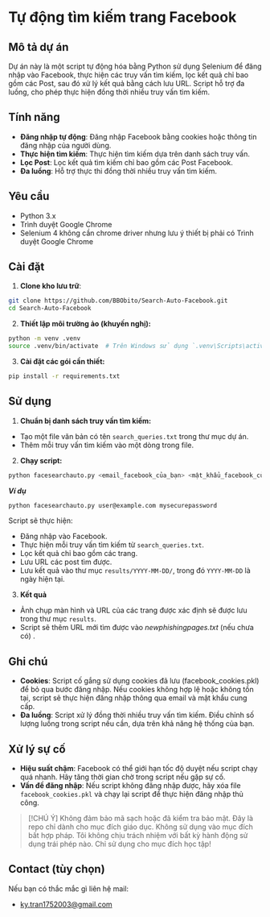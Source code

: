 # Tự động tìm kiếm trang Facebook

## Mô tả dự án

Dự án này là một script tự động hóa bằng Python sử dụng Selenium để đăng nhập vào Facebook, thực hiện các truy vấn tìm kiếm, lọc kết quả chỉ bao gồm các Post, sau đó xử lý kết quả bằng cách lưu URL. Script hỗ trợ đa luồng, cho phép thực hiện đồng thời nhiều truy vấn tìm kiếm.

## Tính năng

- **Đăng nhập tự động**: Đăng nhập Facebook bằng cookies hoặc thông tin đăng nhập của người dùng.
- **Thực hiện tìm kiếm**: Thực hiện tìm kiếm dựa trên danh sách truy vấn.
- **Lọc Post**: Lọc kết quả tìm kiếm chỉ bao gồm các Post Facebook.
- **Đa luồng**: Hỗ trợ thực thi đồng thời nhiều truy vấn tìm kiếm.

## Yêu cầu

- Python 3.x
- Trình duyệt Google Chrome
- Selenium 4 không cần chrome driver nhưng lưu ý thiết bị phải có Trình duyệt Google Chrome

## Cài đặt

1. **Clone kho lưu trữ**:

```bash
git clone https://github.com/BBObito/Search-Auto-Facebook.git
cd Search-Auto-Facebook
```

2. **Thiết lập môi trường ảo (khuyến nghị):**

```bash
python -m venv .venv
source .venv/bin/activate  # Trên Windows sử dụng `.venv\Scripts\activate`
```

3. **Cài đặt các gói cần thiết:**

```bash
pip install -r requirements.txt
```

## Sử dụng

1. **Chuẩn bị danh sách truy vấn tìm kiếm:**
- Tạo một file văn bản có tên `search_queries.txt` trong thư mục dự án.
- Thêm mỗi truy vấn tìm kiếm vào một dòng trong file.

2. **Chạy script:**

```bash
python facesearchauto.py <email_facebook_của_bạn> <mật_khẩu_facebook_của_bạn>
```

***Ví dụ***

```bash
python facesearchauto.py user@example.com mysecurepassword
```

Script sẽ thực hiện:

- Đăng nhập vào Facebook.
- Thực hiện mỗi truy vấn tìm kiếm từ `search_queries.txt`.
- Lọc kết quả chỉ bao gồm các trang.
- Lưu URL các post tìm được.
- Lưu kết quả vào thư mục `results/YYYY-MM-DD/`, trong đó `YYYY-MM-DD` là ngày hiện tại.

3. **Kết quả**
- Ảnh chụp màn hình và URL của các trang được xác định sẽ được lưu trong thư mục `results`.
- Script sẽ thêm URL mới tìm được vào *newphishingpages.txt* (nếu chưa có) .

## Ghi chú

- **Cookies**: Script cố gắng sử dụng cookies đã lưu (facebook_cookies.pkl) để bỏ qua bước đăng nhập. Nếu cookies không hợp lệ hoặc không tồn tại, script sẽ thực hiện đăng nhập thông qua email và mật khẩu cung cấp.
- **Đa luồng**: Script xử lý đồng thời nhiều truy vấn tìm kiếm. Điều chỉnh số lượng luồng trong script nếu cần, dựa trên khả năng hệ thống của bạn.

## Xử lý sự cố

- **Hiệu suất chậm**: Facebook có thể giới hạn tốc độ duyệt nếu script chạy quá nhanh. Hãy tăng thời gian chờ trong script nếu gặp sự cố.
- **Vấn đề đăng nhập**: Nếu script không đăng nhập được, hãy xóa file `facebook_cookies.pkl` và chạy lại script để thực hiện đăng nhập thủ công.

> [!CHÚ Ý]
> Không đảm bảo mã sạch hoặc đã kiểm tra bảo mật. Đây là repo chỉ dành cho mục đích giáo dục. Không sử dụng vào mục đích bất hợp pháp. Tôi không chịu trách nhiệm với bất kỳ hành động sử dụng trái phép nào. Chỉ sử dụng cho mục đích học tập!

## Contact (tùy chọn)

Nếu bạn có thắc mắc gì liên hệ mail:
- ky.tran1752003@gmail.com